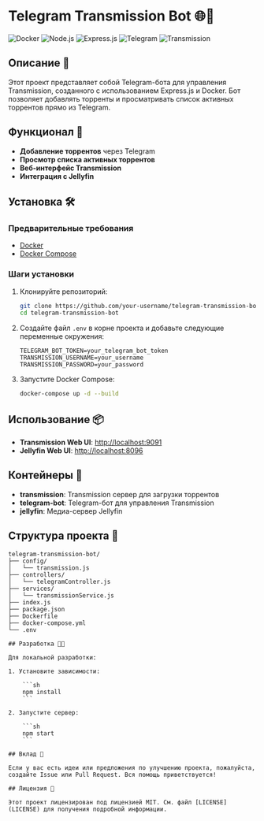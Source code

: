 # Telegram Transmission Bot 🌐🤖

![Docker](https://img.shields.io/badge/Docker-2496ED?style=for-the-badge&logo=docker&logoColor=white)
![Node.js](https://img.shields.io/badge/Node.js-339933?style=for-the-badge&logo=nodedotjs&logoColor=white)
![Express.js](https://img.shields.io/badge/Express.js-000000?style=for-the-badge&logo=express&logoColor=white)
![Telegram](https://img.shields.io/badge/Telegram-26A5E4?style=for-the-badge&logo=telegram&logoColor=white)
![Transmission](https://img.shields.io/badge/Transmission-DC482A?style=for-the-badge&logo=transmission&logoColor=white)

## Описание 📜

Этот проект представляет собой Telegram-бота для управления Transmission, созданного с использованием Express.js и Docker. Бот позволяет добавлять торренты и просматривать список активных торрентов прямо из Telegram.

## Функционал 🚀

- **Добавление торрентов** через Telegram
- **Просмотр списка активных торрентов**
- **Веб-интерфейс Transmission**
- **Интеграция с Jellyfin**

## Установка 🛠️

### Предварительные требования

- [Docker](https://www.docker.com/get-started)
- [Docker Compose](https://docs.docker.com/compose/install/)

### Шаги установки

1. Клонируйте репозиторий:

    ```sh
    git clone https://github.com/your-username/telegram-transmission-bot.git
    cd telegram-transmission-bot
    ```

2. Создайте файл `.env` в корне проекта и добавьте следующие переменные окружения:

    ```env
    TELEGRAM_BOT_TOKEN=your_telegram_bot_token
    TRANSMISSION_USERNAME=your_username
    TRANSMISSION_PASSWORD=your_password
    ```

3. Запустите Docker Compose:

    ```sh
    docker-compose up -d --build
    ```

## Использование 📦

- **Transmission Web UI**: [http://localhost:9091](http://localhost:9091)
- **Jellyfin Web UI**: [http://localhost:8096](http://localhost:8096)

## Контейнеры 🐳

- **transmission**: Transmission сервер для загрузки торрентов
- **telegram-bot**: Telegram-бот для управления Transmission
- **jellyfin**: Медиа-сервер Jellyfin

## Структура проекта 📂

```plaintext
telegram-transmission-bot/
├── config/
│   └── transmission.js
├── controllers/
│   └── telegramController.js
├── services/
│   └── transmissionService.js
├── index.js
├── package.json
├── Dockerfile
├── docker-compose.yml
└── .env

## Разработка 🧑‍💻

Для локальной разработки:

1. Установите зависимости:

    ```sh
    npm install
    ```

2. Запустите сервер:

    ```sh
    npm start
    ```

## Вклад 👐

Если у вас есть идеи или предложения по улучшению проекта, пожалуйста, создайте Issue или Pull Request. Вся помощь приветствуется!

## Лицензия 📄

Этот проект лицензирован под лицензией MIT. См. файл [LICENSE](LICENSE) для получения подробной информации.

